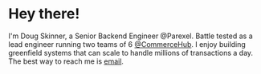 # Hey there!

I'm Doug Skinner, a Senior Backend Engineer @Parexel. Battle tested as a lead engineer running two teams of 6 [@CommerceHub](https://www.commercehub.com). I enjoy building greenfield systems that can scale to handle millions of transactions a day. The best way to reach me is [email](maito:dskinne12@gmail.com).
